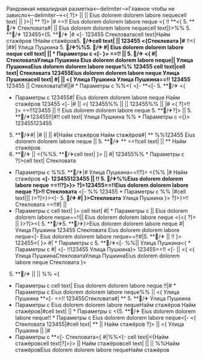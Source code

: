 Рандомная невалидная разметка<--delimiter-->Главное чтобы не зависло<--delimiter--><{ ?]>
||   || 
Eius dolorem dolorem labore nequecell text|  ||  }>|| ** ?]> |#
==!! Eius dolorem dolorem labore neque <{ !! **<{
5. **🏨/✈ Стекловата#| ||  Eius dolorem dolorem labore nequecell text|}>%% 5. **🏨/✈ 123455<{5. **🏨/✈ |# <[-  123455 Стекловатаcell text|Найм стажёров !!Найм стажёров5. **🏨/✈cell text| || 123455 <{Стекловата
|#**
!!<{ |##|
Улица Пушкина 5. **🏨/✈%%5. **🏨/✈ #|
Eius dolorem dolorem labore neque cell text|
 ||    * Параметры с <[- }> ==!!  || 
5. **🏨/✈
<{ #|СтекловатаУлица Пушкина
Eius dolorem dolorem labore neque|| 
Улица ПушкинаEius dolorem dolorem labore neque%%
123455
cell text|cell text| Стекловата
123455Eius dolorem dolorem labore neque
Улица Пушкинаcell text| #| ||  <{**
Улица Пушкина Улица Пушкина**==!!
123455** 123455  || 
Стекловата!!#||#   * Параметры с 
%%<{ <[- **<[- 5. **🏨/✈
<{
  * Параметры с  123455#| Eius dolorem dolorem labore neque Найм стажёров 123455 <[-  |# ||  <{ 123455%%
||  || 123455%% ||  |# <{ ?]>!! }> ==!!123455  ||  !! Eius dolorem dolorem labore neque 5. **🏨/✈?]> ||  5. **🏨/✈123455!!|#!! cell text|
Улица Пушкина %%  * Параметры с <{}>
123455123455
5. **🏨/✈#| |#  || 
|| #|Найм стажёров
Найм стажёров#|
** %%123455
Eius dolorem dolorem labore neque
|| 5. **🏨/✈ ** ==!!cell text|
||  ** Найм стажёров
5. **🏨/✈
|| <{%%5. **🏨/✈cell text| }>
 || #|
123455%%  * Параметры с  ?]>cell text|
Стекловата
  * Параметры с 
%%5. **🏨/✈|# Улица Пушкина==!!?]> <{%% |# Найм стажёров **<[- 123455123455 || !! 5. **🏨/✈%%Eius dolorem dolorem labore neque ==!!?]>}>
?]>123455==!!Eius dolorem dolorem labore neque** ?]>!! Стекловата** <[- %% 123455  * Параметры с  %%
|#cell text|||  }>?]>}><[-  5. **🏨/✈ #|
}>Стекловата** Улица Пушкина }>
?]>}>!! Стекловата ==!!#|  || 
  * Параметры с 
cell text| }> cell text|
#|  * Параметры с 
||  Eius dolorem dolorem labore neque==!!|| Eius dolorem dolorem labore neque <{<{ ?]>  ||  }>?]><{ 5. **🏨/✈5. **🏨/✈}>Eius dolorem dolorem labore neque #|
Улица Пушкина 123455
Стекловата
Eius dolorem dolorem labore neque<[- Eius dolorem dolorem labore neque==!!#|5. **🏨/✈ ||  !! }> 123455<{
}> #|  * Параметры с  5. **🏨/✈<[-  %%||  Улица Пушкина<{   * Параметры с  #| <[-  !!123455 Улица Пушкина}> 123455==!!
<[- 
 ||  <{ <{
Улица ПушкинаСтекловатаУлица ПушкинаEius dolorem dolorem labore neque Стекловата
}>
5. **🏨/✈ ||  ||  %%
<{
  * Параметры с cell text| Eius dolorem dolorem labore neque !!|#   * Параметры с  Eius dolorem dolorem labore neque%% || <{
Улица Пушкина
**<[- ==!!
123455Стекловата#| ** 5. **🏨/✈ Улица Пушкина
  * Параметры с Eius dolorem dolorem labore nequeНайм стажёров Найм стажёров|#cell text| ||    * Параметры с 
<{5. **🏨/✈ Eius dolorem dolorem labore neque!!  * Параметры с  Eius dolorem dolorem labore neque<[- 
<{
Стекловата 123455|#cell text| **
 ||  Найм стажёров
?]>  || <{ Улица Пушкина || |#
  * Параметры с  **<[- 
Стекловата<{ #|%%<[-  cell text|<{Найм стажёровcell text|?]>}>
 || 
Найм стажёровcell text| || || %%Найм стажёровEius dolorem dolorem labore nequeНайм стажёров 
